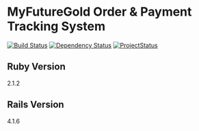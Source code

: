 MyFutureGold Order & Payment Tracking System
=====

[![Build Status](https://travis-ci.org/AmirolAhmad/myfuturegold.svg?branch=master)](https://travis-ci.org/AmirolAhmad/myfuturegold) [![Dependency Status](https://gemnasium.com/AmirolAhmad/myfuturegold.svg)](https://gemnasium.com/AmirolAhmad/myfuturegold) [![ProjectStatus](http://stillmaintained.com/AmirolAhmad/fudpot.png)](http://stillmaintained.com/AmirolAhmad/fudpot)

## Ruby Version

2.1.2

## Rails Version

4.1.6
